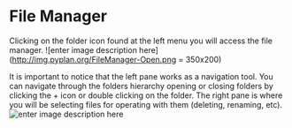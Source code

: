 # File Manager
Clicking on the folder icon found at the left menu you will access the file manager.
![enter image description here](http://img.pyplan.org/FileManager-Open.png = 350x200)

It is important to notice that the left pane works as a navigation tool. You can navigate through the folders hierarchy opening or closing folders by clicking the + icon or double clicking on the folder.
The right pane is where you will be selecting files for operating with them (deleting, renaming, etc).
![enter image description here](http://img.pyplan.org/FileManager-home.png)

<!--stackedit_data:
eyJoaXN0b3J5IjpbLTIyMTQzNTcwOCwxNzQzMTgxNzA3LC0xMj
IxODU5ODAzLDQ2MDk5OTgyOCwtMjkzMDI1MzE2LDE3NDUyMzI1
NThdfQ==
-->